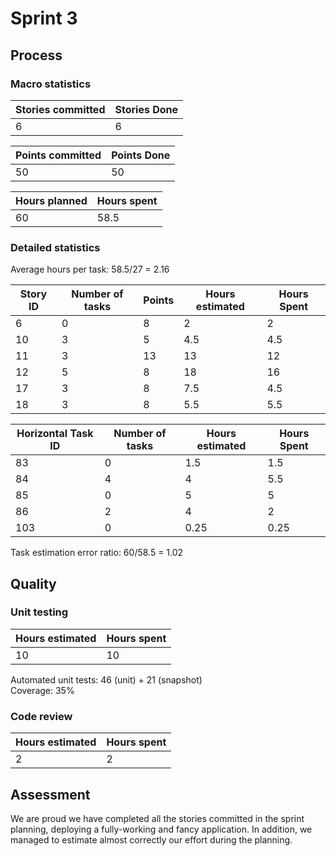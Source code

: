 # Sprint 3
## Process 
### Macro statistics
| Stories committed | Stories Done |
| --- | --- |
| 6 | 6 |

| Points committed | Points Done |
| --- | --- |
| 50 | 50 |

| Hours planned | Hours spent |
| --- | --- |
| 60 | 58.5 |

### Detailed statistics

Average hours per task: 58.5/27 = 2.16 

| Story ID | Number of tasks | Points | Hours estimated | Hours Spent |
| --- | --- | --- | --- | --- |
| 6  | 0 | 8 | 2 | 2 |
| 10  | 3 | 5 | 4.5 | 4.5 |
| 11  | 3 | 13 | 13 | 12 |
| 12 | 5 | 8 | 18 | 16 |
| 17 | 3 | 8 | 7.5 | 4.5 |
| 18 | 3 | 8 | 5.5 | 5.5 |

| Horizontal Task ID | Number of tasks | Hours estimated | Hours Spent |
| --- | --- | --- | --- |
| 83 | 0 | 1.5 | 1.5 |
| 84 | 4 | 4 | 5.5 |
| 85 | 0 | 5 | 5 |
| 86 | 2 | 4 | 2 |
| 103 | 0 | 0.25 | 0.25 |

Task estimation error ratio: 60/58.5 = 1.02

## Quality
### Unit testing

| Hours estimated | Hours spent |
| --- | --- |
| 10 | 10 |

Automated unit tests: 46 (unit) + 21 (snapshot)  
Coverage: 35%  

### Code review
| Hours estimated | Hours spent |
| --- | --- |
| 2 | 2 |

## Assessment
We are proud we have completed all the stories committed in the sprint planning, deploying a fully-working and fancy application. In addition, we managed to estimate almost correctly our effort during the planning.